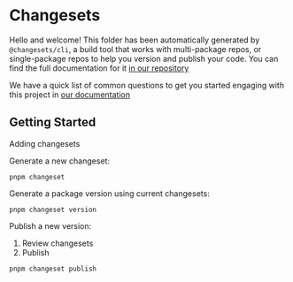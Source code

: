 # Changesets

Hello and welcome! This folder has been automatically generated by `@changesets/cli`, a build tool that works
with multi-package repos, or single-package repos to help you version and publish your code. You can
find the full documentation for it [in our repository](https://github.com/changesets/changesets)

We have a quick list of common questions to get you started engaging with this project in
[our documentation](https://github.com/changesets/changesets/blob/main/docs/common-questions.md)

## Getting Started

Adding changesets

Generate a new changeset:

```shell
pnpm changeset
```

Generate a package version using current changesets:

```shell
pnpm changeset version
```

Publish a new version:

1. Review changesets
1. Publish

```shell
pnpm changeset publish
```
